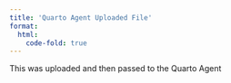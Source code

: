 ```yaml
---
title: 'Quarto Agent Uploaded File'
format:
  html:
    code-fold: true
---
```


This was uploaded and then passed to the Quarto Agent

